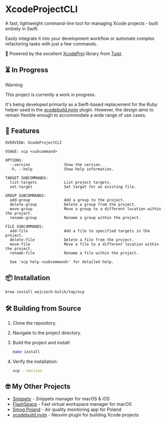 # XcodeProjectCLI

A fast, lightweight command-line tool for managing Xcode projects - built entirely in Swift.

Easily integrate it into your development workflow or automate complex refactoring tasks with just a few commands.

💚 Powered by the excellent [XcodeProj](https://github.com/tuist/XcodeProj) library from [Tuist](https://github.com/tuist).

## ⏳ In Progress

> [!WARNING]
> This project is currently a work in progress.
>
> It's being developed primarily as a Swift-based replacement for the Ruby helper used in the [xcodebuild.nvim]
> plugin. However, the design aims to remain flexible enough to accommodate a wide range of use cases.

## 🚀 Features

```
OVERVIEW: XcodeProjectCLI

USAGE: xcp <subcommand>

OPTIONS:
  --version               Show the version.
  -h, --help              Show help information.

TARGET SUBCOMMANDS:
  list-targets            List project targets.
  set-target              Set target for an existing file.

GROUP SUBCOMMANDS:
  add-group               Add a group to the project.
  delete-group            Delete a group from the project.
  move-group              Move a group to a different location within the project.
  rename-group            Rename a group within the project.

FILE SUBCOMMANDS:
  add-file                Add a file to specified targets in the project.
  delete-file             Delete a file from the project.
  move-file               Move a file to a different location within the project.
  rename-file             Rename a file within the project.

  See 'xcp help <subcommand>' for detailed help.
```

## 📦 Installation

```bash
brew install wojciech-kulik/tap/xcp
```

## 🛠️ Building from Source

1. Clone the repository.
2. Navigate to the project directory.
3. Build the project and install:

   ```bash
   make install
   ```

4. Verify the installation:

   ```bash
   xcp --version
   ```

## 🤓 My Other Projects

- [Snippety](https://snippety.app) - Snippets manager for macOS & iOS
- [FlashSpace](https://github.com/wojciech-kulik/FlashSpace) - Fast virtual workspace manager for macOS
- [Smog Poland](https://smog-polska.pl) - Air quality monitoring app for Poland
- [xcodebuild.nvim](https://github.com/wojciech-kulik/xcodebuild.nvim) - Neovim plugin for building Xcode projects

[xcodebuild.nvim]: https://github.com/wojciech-kulik/xcodebuild.nvim
